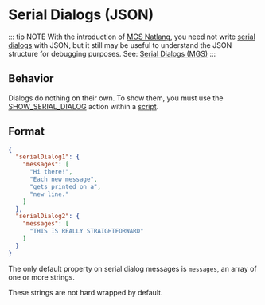 # Serial Dialogs (JSON)

::: tip NOTE
With the introduction of [MGS Natlang](../mgs/mgs_natlang), you need not write [serial dialogs](../dialogs/serial_dialogs) with JSON, but it still may be useful to understand the JSON structure for debugging purposes. See: [Serial Dialogs (MGS)](../mgs/serial_dialogs_mgs)
:::

## Behavior

Dialogs do nothing on their own. To show them, you must use the [SHOW_SERIAL_DIALOG](../actions/SHOW_SERIAL_DIALOG) action within a [script](../scripts).

## Format

```json
{
  "serialDialog1": {
    "messages": [
      "Hi there!",
      "Each new message",
      "gets printed on a",
      "new line."
    ]
  },
  "serialDialog2": {
    "messages": [
      "THIS IS REALLY STRAIGHTFORWARD"
    ]
  }
}
```

The only default property on serial dialog messages is `messages`, an array of one or more strings.

These strings are not hard wrapped by default.
